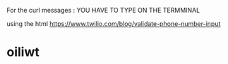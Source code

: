 
For the curl messages : YOU HAVE TO TYPE ON THE TERMMINAL 


using the html 
https://www.twilio.com/blog/validate-phone-number-input


# oiliwt
